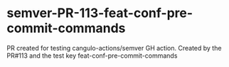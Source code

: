 # semver-PR-113-feat-conf-pre-commit-commands
PR created for testing cangulo-actions/semver GH action. Created by the PR#113 and the test key feat-conf-pre-commit-commands

